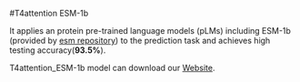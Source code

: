 #T4attention ESM-1b

It applies an protein pre-trained language models (pLMs) including ESM-1b (provided by [esm repository](https://github.com/facebookresearch/esm)) to the prediction task and achieves high testing accuracy(**93.5%**).

T4attention_ESM-1b model can download our [Website](https://bis.zju.edu.cn/T4SEpp).
